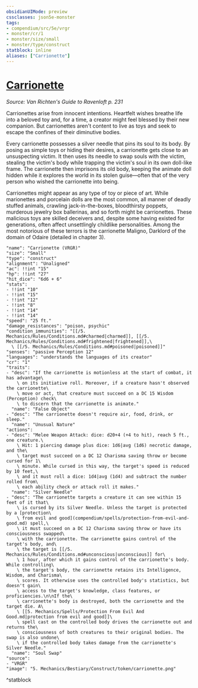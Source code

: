 ```yaml
---
obsidianUIMode: preview
cssclasses: json5e-monster
tags:
- compendium/src/5e/vrgr
- monster/cr/1
- monster/size/small
- monster/type/construct
statblock: inline
aliases: ["Carrionette"]
---
```

# [Carrionette](compendium\bestiary\construct/carrionette-vrgr.md)
*Source: Van Richten's Guide to Ravenloft p. 231*  

Carrionettes arise from innocent intentions. Heartfelt wishes breathe life into a beloved toy and, for a time, a creator might feel blessed by their new companion. But carrionettes aren't content to live as toys and seek to escape the confines of their diminutive bodies.

Every carrionette possesses a silver needle that pins its soul to its body. By posing as simple toys or hiding their desires, a carrionette gets close to an unsuspecting victim. It then uses its needle to swap souls with the victim, stealing the victim's body while trapping the victim's soul in its own doll-like frame. The carrionette then imprisons its old body, keeping the animate doll hidden while it explores the world in its stolen guise—often that of the very person who wished the carrionette into being.

Carrionettes might appear as any type of toy or piece of art. While marionettes and porcelain dolls are the most common, all manner of deadly stuffed animals, crawling jack-in-the-boxes, bloodthirsty poppets, murderous jewelry box ballerinas, and so forth might be carrionettes. These malicious toys are skilled deceivers and, despite some having existed for generations, often affect unsettlingly childlike personalities. Among the most notorious of these terrors is the carrionette Maligno, Darklord of the domain of Odaire (detailed in chapter 3).

```statblock
"name": "Carrionette (VRGR)"
"size": "Small"
"type": "construct"
"alignment": "Unaligned"
"ac": !!int "15"
"hp": !!int "27"
"hit_dice": "6d6 + 6"
"stats":
- !!int "10"
- !!int "15"
- !!int "12"
- !!int "8"
- !!int "14"
- !!int "14"
"speed": "25 ft."
"damage_resistances": "poison, psychic"
"condition_immunities": "[[/5. Mechanics/Rules/Conditions.md#charmed|charmed]], [[/5. Mechanics/Rules/Conditions.md#frightened|frightened]],\
  \ [[/5. Mechanics/Rules/Conditions.md#poisoned|poisoned]]"
"senses": "passive Perception 12"
"languages": "understands the languages of its creator"
"cr": "1"
"traits":
- "desc": "If the carrionette is motionless at the start of combat, it has advantage\
    \ on its initiative roll. Moreover, if a creature hasn't observed the carrionette\
    \ move or act, that creature must succeed on a DC 15 Wisdom (Perception) check\
    \ to discern that the carrionette is animate."
  "name": "False Object"
- "desc": "The carrionette doesn't require air, food, drink, or sleep."
  "name": "Unusual Nature"
"actions":
- "desc": "Melee Weapon Attack: dice: d20+4 (+4 to hit), reach 5 ft., one creature.\
    \ Hit: 1 piercing damage plus dice: 1d6|avg (1d6) necrotic damage, and the\
    \ target must succeed on a DC 12 Charisma saving throw or become cursed for 1\
    \ minute. While cursed in this way, the target's speed is reduced by 10 feet,\
    \ and it must roll a dice: 1d4|avg (1d4) and subtract the number rolled from\
    \ each ability check or attack roll it makes."
  "name": "Silver Needle"
- "desc": "The carrionette targets a creature it can see within 15 feet of it that\
    \ is cursed by its Silver Needle. Unless the target is protected by a [protection\
    \ from evil and good](compendium/spells/protection-from-evil-and-good.md) spell,\
    \ it must succeed on a DC 12 Charisma saving throw or have its consciousness swapped\
    \ with the carrionette. The carrionette gains control of the target's body, and\
    \ the target is [[/5. Mechanics/Rules/Conditions.md#unconscious|unconscious]] for\
    \ 1 hour, after which it gains control of the carrionette's body. While controlling\
    \ the target's body, the carrionette retains its Intelligence, Wisdom, and Charisma\
    \ scores. It otherwise uses the controlled body's statistics, but doesn't gain\
    \ access to the target's knowledge, class features, or proficiencies.\n\nIf the\
    \ carrionette's body is destroyed, both the carrionette and the target die. A\
    \ [[5. Mechanics/Spells/Protection From Evil And Good.md|protection from evil and good]]\
    \ spell cast on the controlled body drives the carrionette out and returns the\
    \ consciousness of both creatures to their original bodies. The swap is also undone\
    \ if the controlled body takes damage from the carrionette's Silver Needle."
  "name": "Soul Swap"
"source":
- "VRGR"
"image": "5. Mechanics/Bestiary/Construct/token/carrionette.png"
```
^statblock